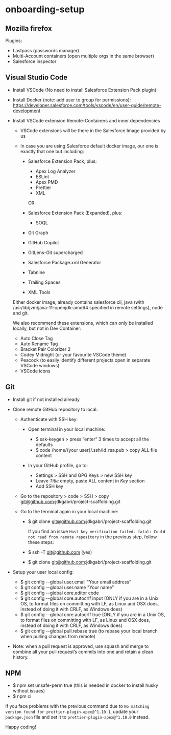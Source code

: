 # onboarding-setup

## Mozilla firefox

Plugins:

-   Lastpass (passwords manager)
-   Multi-Account containers (open multiple orgs in the same browser)
-   Salesforce inspector

## Visual Studio Code

-   Install VSCode (No need to install Salesforce Extension Pack plugin)
-   Install Docker (note: add user to group for permissions): https://developer.salesforce.com/tools/vscode/en/user-guide/remote-development
-   Install VSCode extension Remote-Containers and inner dependencies

    -   VSCode extensions will be there in the Salesforce Image provided by us
    -   In case you are using Salesforce default docker image, our one is exactly that one but including:

        -   Salesforce Extension Pack, plus: 
            -   Apex Log Analyzer 
            -   ESLint 
            -   Apex PMD  
            -   Prettier 
            -   XML

            OR

        -   Salesforce Extension Pack (Expanded), plus:
            -   SOQL

        -   Git Graph
        -   GitHub Copilot
        -   GitLens-Git supercharged
        -   Salesforce Package.xml Generator
        -   Tabnine
        -   Trailing Spaces
        -   XML Tools

    Either docker image, already contains salesforce cli, java (with /usr/lib/jvm/java-11-openjdk-amd64 specified in remote settings), node and git.

    We also recommend these extensions, which can only be installed locally, but not in Dev Container: 
    -   Auto Close Tag 
    -   Auto Rename Tag 
    -   Bracket Pair Colorizer 2 
    -   Codey Midnight (or your favourite VSCode theme)
    -   Peacock (to easily identify different projects open in separate VSCode windows) 
    -   VSCode icons

## Git

-   Install git if not installed already
-   Clone remote GitHub repository to local:

    -   Authenticate with SSH key:

        -   Open terminal in your local machine:

            -   $ ssk-keygen > press “enter” 3 times to accept all the defaults
            -   $ code /home/{your user}/.ssh/id_rsa.pub > copy ALL file content

        -   In your GitHub profile, go to:
            -   Settings > SSH and GPG Keys > new SSH key
            -   Leave _Title_ empty, paste ALL content in _Key_ section
            -   Add SSH key

    -   Go to the repository > code > SSH > copy git@github.com:jdkgabri/project-scaffolding.git

    -   Go to the terminal again in your local machine:
        -   $ git clone git@github.com:jdkgabri/project-scaffolding.git

            If you find an issue `Host key verification failed. fatal: Could not read from remote repository` in the previous step, follow these steps: 
        
        - $ ssh -T git@github.com (yes) 
        - $ git clone git@github.com:jdkgabri/project-scaffolding.git

-   Setup your user local config:
    -   $ git config --global user.email "Your email address”
    -   $ git config --global user.name "Your name”
    -   $ git config --global core.editor code
    -   $ git config --global core.autocrlf input (ONLY if you are in a Unix OS, to format files on committing with LF, as Linux and OSX does, instead of doing it with CRLF, as Windows does)
    -   $ git config --global core.autocrlf true (ONLY if you are in a Unix OS, to format files on committing with LF, as Linux and OSX does, instead of doing it with CRLF, as Windows does)
    -   $ git config --global pull.rebase true (to rebase your local branch when pulling changes from remote)

-   Note: when a pull request is approved, use squash and merge to combine all your pull request’s commits into one and retain a clean history.

## NPM

-   $ npm set unsafe-perm true (this is needed in docker to install husky without issues)
-   $ npm ci

If you face problems with the previous command due to `No matching version found for prettier-plugin-apex@^1.10.1`, update your `package.json` file and set it to `prettier-plugin-apex@^1.10.0` instead.

Happy coding!

